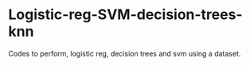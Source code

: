 # Logistic-reg-SVM-decision-trees-knn
Codes to perform, logistic reg, decision trees and svm using a dataset.
